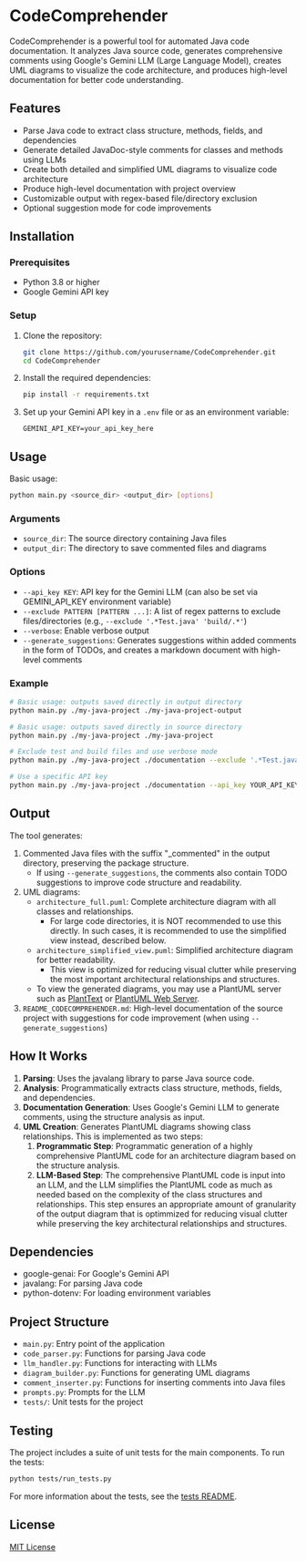 # CodeComprehender

CodeComprehender is a powerful tool for automated Java code documentation. It analyzes Java source code, generates
comprehensive comments using Google's Gemini LLM (Large Language Model), creates UML diagrams to visualize the code
architecture, and produces high-level documentation for better code understanding.

## Features

- Parse Java code to extract class structure, methods, fields, and dependencies
- Generate detailed JavaDoc-style comments for classes and methods using LLMs
- Create both detailed and simplified UML diagrams to visualize code architecture
- Produce high-level documentation with project overview
- Customizable output with regex-based file/directory exclusion
- Optional suggestion mode for code improvements

## Installation

### Prerequisites

- Python 3.8 or higher
- Google Gemini API key

### Setup

1. Clone the repository:
   ```bash
   git clone https://github.com/yourusername/CodeComprehender.git
   cd CodeComprehender
   ```

2. Install the required dependencies:
   ```bash
   pip install -r requirements.txt
   ```

3. Set up your Gemini API key in a `.env` file or as an environment variable:
   ```
   GEMINI_API_KEY=your_api_key_here
   ```

## Usage

Basic usage:

```bash
python main.py <source_dir> <output_dir> [options]
```

### Arguments

- `source_dir`: The source directory containing Java files
- `output_dir`: The directory to save commented files and diagrams

### Options

- `--api_key KEY`: API key for the Gemini LLM (can also be set via GEMINI_API_KEY environment variable)
- `--exclude PATTERN [PATTERN ...]`: A list of regex patterns to exclude files/directories (e.g.,
  `--exclude '.*Test.java' 'build/.*'`)
- `--verbose`: Enable verbose output
- `--generate_suggestions`: Generates suggestions within added comments in the form of TODOs, and creates a markdown
  document with high-level comments

### Example

```bash
# Basic usage: outputs saved directly in output directory
python main.py ./my-java-project ./my-java-project-output

# Basic usage: outputs saved directly in source directory
python main.py ./my-java-project ./my-java-project

# Exclude test and build files and use verbose mode
python main.py ./my-java-project ./documentation --exclude '.*Test.java' 'build/.*' --verbose

# Use a specific API key
python main.py ./my-java-project ./documentation --api_key YOUR_API_KEY_HERE
```

## Output

The tool generates:

1. Commented Java files with the suffix "_commented" in the output directory, preserving the package structure.
    - If using `--generate_suggestions`, the comments also contain TODO suggestions to improve code structure and
      readability.
2. UML diagrams:
    - `architecture_full.puml`: Complete architecture diagram with all classes and relationships.
        - For large code directories, it is NOT recommended to use this directly. In such cases, it is recommended to
          use the simplified view instead, described below.
    - `architecture_simplified_view.puml`: Simplified architecture diagram for better readability.
        - This view is optimized for reducing visual clutter while preserving the most important architectural
          relationships and structures.
    - To view the generated diagrams, you may use a PlantUML server such as [PlantText](https://www.planttext.com/)
      or [PlantUML Web Server](plantuml.com).
3. `README_CODECOMPREHENDER.md`: High-level documentation of the source project with suggestions for code improvement
   (when using `--generate_suggestions`)

## How It Works

1. **Parsing**: Uses the javalang library to parse Java source code.
2. **Analysis**: Programmatically extracts class structure, methods, fields, and dependencies.
3. **Documentation Generation**: Uses Google's Gemini LLM to generate comments, using the structure analysis as input.
4. **UML Creation**: Generates PlantUML diagrams showing class relationships. This is implemented as two steps:
    1. **Programmatic Step**: Programmatic generation of a highly comprehensive PlantUML code for an architecture
       diagram based on the structure analysis.
    2. **LLM-Based Step**: The comprehensive PlantUML code is input into an LLM, and the LLM simplifies the PlantUML
       code as much as needed
       based on the complexity of the class structures and relationships. This step ensures an appropriate amount of
       granularity of the output diagram that is optimmized for reducing visual clutter while preserving the key
       architectural relationships and structures.

## Dependencies

- google-genai: For Google's Gemini API
- javalang: For parsing Java code
- python-dotenv: For loading environment variables

## Project Structure

- `main.py`: Entry point of the application
- `code_parser.py`: Functions for parsing Java code
- `llm_handler.py`: Functions for interacting with LLMs
- `diagram_builder.py`: Functions for generating UML diagrams
- `comment_inserter.py`: Functions for inserting comments into Java files
- `prompts.py`: Prompts for the LLM
- `tests/`: Unit tests for the project

## Testing

The project includes a suite of unit tests for the main components. To run the tests:

```bash
python tests/run_tests.py
```

For more information about the tests, see the [tests README](tests/README.md).

## License

[MIT License](LICENSE)

